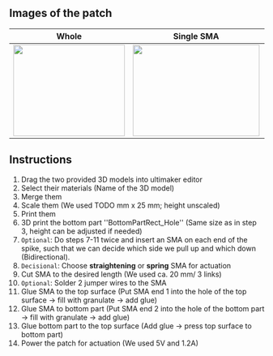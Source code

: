 ## Images of the patch

Whole            |  Single SMA |   Dual SMA | Spring
:-------------------------:|:-------------------------:|:-------------------------:|:-------------------------:
<img src="https://user-images.githubusercontent.com/82590951/187466364-247a7cbe-1558-4838-8ffe-39bfc95e8776.png" width="220" height="180" />|<img src="https://user-images.githubusercontent.com/82590951/187466506-e9e7b8e5-4a58-471d-b260-0205ac9a73b0.png" width="250" height="180" />|<img src="https://user-images.githubusercontent.com/82590951/187466640-26772848-5cb3-4d42-a46c-b5b43907b645.png" width="250" height="180" />|<img src="https://user-images.githubusercontent.com/82590951/187465999-df6f7c9f-2072-43af-afe1-ec5fcd5200da.png" width="250" height="180" />

## Instructions

1. Drag the two provided 3D models into ultimaker editor
2. Select their materials (Name of the 3D model)
3. Merge them
4. Scale them (We used TODO mm x 25 mm; height unscaled)
5. Print them
6. 3D print the bottom part ''BottomPartRect_Hole'' (Same size as in step 3, height can be adjusted if needed)
7. `Optional`: Do steps 7-11 twice and insert an SMA on each end of the spike, such that we can decide which side we pull up and which down (Bidirectional).
8. `Decisional`: Choose **straightening** or **spring** SMA for actuation
9. Cut SMA to the desired length (We used ca. 20 mm/ 3 links)
10. `Optional`: Solder 2 jumper wires to the SMA
11. Glue SMA to the top surface (Put SMA end 1 into the hole of the top surface → fill with granulate → add glue)
12. Glue SMA to bottom part (Put SMA end 2 into the hole of the bottom part → fill with granulate → add glue)
13. Glue bottom part to the top surface (Add glue → press top surface to bottom part)
14. Power the patch for actuation (We used 5V and 1.2A)
